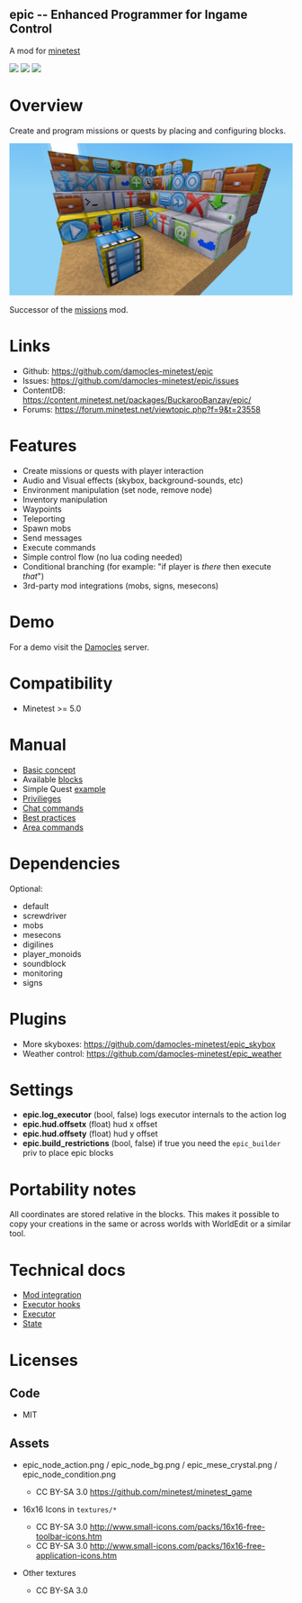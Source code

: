 
epic -- Enhanced Programmer for Ingame Control
-----------------

A mod for [minetest](http://www.minetest.net)

![](https://github.com/damocles-minetest/epic/workflows/luacheck/badge.svg)
![](https://github.com/damocles-minetest/epic/workflows/unit-test/badge.svg)
![](https://github.com/damocles-minetest/epic/workflows/integration-test/badge.svg)

# Overview

Create and program missions or quests by placing and configuring blocks.

<img src="./screenshot.png"/>

Successor of the [missions](https://github.com/thomasrudin-mt/missions) mod.

# Links

* Github: https://github.com/damocles-minetest/epic
* Issues: https://github.com/damocles-minetest/epic/issues
* ContentDB: https://content.minetest.net/packages/BuckarooBanzay/epic/
* Forums: https://forum.minetest.net/viewtopic.php?f=9&t=23558

# Features

* Create missions or quests with player interaction
* Audio and Visual effects (skybox, background-sounds, etc)
* Environment manipulation (set node, remove node)
* Inventory manipulation
* Waypoints
* Teleporting
* Spawn mobs
* Send messages
* Execute commands
* Simple control flow (no lua coding needed)
* Conditional branching (for example: "if player is *there* then execute *that*")
* 3rd-party mod integrations (mobs, signs, mesecons)

# Demo

For a demo visit the [Damocles](https://damocles.minetest.land) server.

# Compatibility

* Minetest >= 5.0

# Manual

* [Basic concept](doc/basic-concept.md)
* Available [blocks](doc/blocks.md)
* Simple Quest [example](doc/example.md)
* [Privilieges](doc/privs.md)
* [Chat commands](doc/chatcommands.md)
* [Best practices](doc/best-practices.md)
* [Area commands](doc/area-commands.md)

# Dependencies

Optional:
* default
* screwdriver
* mobs
* mesecons
* digilines
* player_monoids
* soundblock
* monitoring
* signs

# Plugins

* More skyboxes: https://github.com/damocles-minetest/epic_skybox
* Weather control: https://github.com/damocles-minetest/epic_weather

# Settings

* **epic.log_executor** (bool, false) logs executor internals to the action log
* **epic.hud.offsetx** (float) hud x offset
* **epic.hud.offsety** (float) hud y offset
* **epic.build_restrictions** (bool, false) if true you need the `epic_builder` priv to place epic blocks

# Portability notes

All coordinates are stored relative in the blocks.
This makes it possible to copy your creations in the same or across worlds with WorldEdit or a similar tool.

# Technical docs

* [Mod integration](doc/mod-integration.md)
* [Executor hooks](doc/executor_hooks.md)
* [Executor](doc/executor.md)
* [State](doc/state.md)

# Licenses

## Code

* MIT

## Assets

* epic_node_action.png / epic_node_bg.png / epic_mese_crystal.png / epic_node_condition.png
  * CC BY-SA 3.0 https://github.com/minetest/minetest_game

* 16x16 Icons in `textures/*`
  * CC BY-SA 3.0 http://www.small-icons.com/packs/16x16-free-toolbar-icons.htm
  * CC BY-SA 3.0 http://www.small-icons.com/packs/16x16-free-application-icons.htm

* Other textures
  * CC BY-SA 3.0
